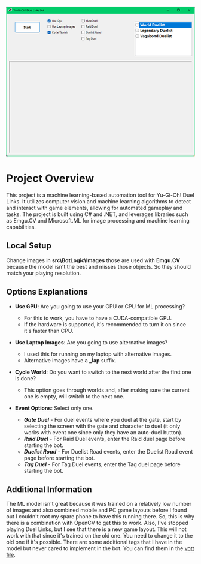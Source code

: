 ![GUI screenshot](GUIscreenshots.png)

# Project Overview

This project is a machine learning-based automation tool for Yu-Gi-Oh! Duel Links. It utilizes computer vision and machine learning algorithms to detect and interact with game elements, allowing for automated gameplay and tasks. The project is built using C# and .NET, and leverages libraries such as Emgu.CV and Microsoft.ML for image processing and machine learning capabilities.

## Local Setup

Change images in **src\BotLogic\Images** those are used with **Emgu.CV** because the model isn't the best and misses those objects. So they should match your playing resolution.

## Options Explanations

- **Use GPU**: Are you going to use your GPU or CPU for ML processing?
  - For this to work, you have to have a CUDA-compatible GPU.
  - If the hardware is supported, it's recommended to turn it on since it's faster than CPU.

- **Use Laptop Images**: Are you going to use alternative images?
  - I used this for running on my laptop with alternative images.
  - Alternative images have a **_lap** suffix.

- **Cycle World**: Do you want to switch to the next world after the first one is done?
  - This option goes through worlds and, after making sure the current one is empty, will switch to the next one.

- **Event Options**: Select only one.
  - ***Gate Duel*** - For duel events where you duel at the gate, start by selecting the screen with the gate and character to duel (it only works with event one since only they have an auto-duel button).
  - ***Raid Duel*** - For Raid Duel events, enter the Raid duel page before starting the bot.
  - ***Duelist Road*** - For Duelist Road events, enter the Duelist Road event page before starting the bot.
  - ***Tag Duel*** - For Tag Duel events, enter the Tag duel page before starting the bot.

## Additional Information

The ML model isn't great because it was trained on a relatively low number of images and also combined mobile and PC game layouts before I found out I couldn't root my spare phone to have this running there. So, this is why there is a combination with OpenCV to get this to work. Also, I've stopped playing Duel Links, but I see that there is a new game layout. This will not work with that since it's trained on the old one. You need to change it to the old one if it's possible. There are some additional tags that I have in the model but never cared to implement in the bot. You can find them in the [vott file](Duelists-export.json).